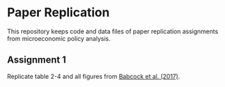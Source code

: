 # Paper Replication

This repository keeps code and data files of paper replication assignments from microeconomic policy analysis.

## Assignment 1

Replicate table 2-4 and all figures from [Babcock et al. (2017)](https://www.aeaweb.org/articles?id=10.1257/aer.20141734).
